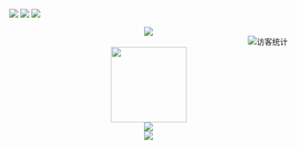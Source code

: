 <!-- 动态打字效果 -->
<h1 align="center">
  <a href="https://一只大能猫.run/">
    <h1 color="#8F77B5" 一只大能猫!></h1>
  </a>
</h1>

<span > <img src="https://img.shields.io/badge/-HTML5-E34F26?style=flat-square&logo=html5&logoColor=white" /> <img src="https://img.shields.io/badge/-CSS3-1572B6?style=flat-square&logo=css3" /> <img src="https://img.shields.io/badge/-JavaScript-oringe?style=flat-square&logo=javascript" /> </span>

<!-- 贪吃蛇代码贡献图 -->
<div align="center"><img src="https://cdn.jsdelivr.net/gh/sun0225SUN/sun0225SUN/contribution-snake/github-contribution-grid-snake.svg" /></div>

<!-- 访客数统计徽标 -->
<div align="right"><img src="https://visitor-badge.glitch.me/badge?page_id=YiZhiDaNengMao" alt="访客统计" /></div>


<div align="center"> <img height="137px" src="https://github-readme-stats.vercel.app/api?username=YiZhiDaNengMao&theme=shades-of-purple" /> </div>

<div align="center"> <img src="https://metrics.lecoq.io/YiZhiDaNengMao?template=classic&base=header%2C%20activity%2C%20community%2C%20repositories%2C%20metadata&base.indepth=false&base.hireable=false&config.timezone=Asia%2FShanghai"> </div>

<div align="center"><img  src="https://github-profile-trophy.vercel.app/?username=sun0225SUN&theme=gruvbox&row=1&column=6&no-frame=true&no-bg=true" /></div>





